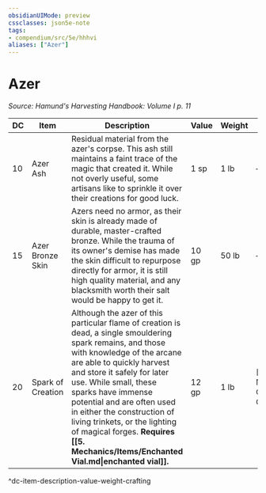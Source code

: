 ```yaml
---
obsidianUIMode: preview
cssclasses: json5e-note
tags:
- compendium/src/5e/hhhvi
aliases: ["Azer"]
---
```

# Azer
*Source: Hamund's Harvesting Handbook: Volume I p. 11* 

| DC | Item | Description | Value | Weight | Crafting |
|----|------|-------------|-------|--------|----------|
| 10 | Azer Ash | Residual material from the azer's corpse. This ash still maintains a faint trace of the magic that created it. While not overly useful, some artisans like to sprinkle it over their creations for good luck. | 1 sp | 1 lb | — |
| 15 | Azer Bronze Skin | Azers need no armor, as their skin is already made of durable, master-crafted bronze. While the trauma of its owner's demise has made the skin difficult to repurpose directly for armor, it is still high quality material, and any blacksmith worth their salt would be happy to get it. | 10 gp | 50 lb | — |
| 20 | Spark of Creation | Although the azer of this particular flame of creation is dead, a single smouldering spark remains, and those with knowledge of the arcane are able to quickly harvest and store it safely for later use. While small, these sparks have immense potential and are often used in either the construction of living trinkets, or the lighting of magical forges. **Requires [[5. Mechanics/Items/Enchanted Vial.md\|enchanted vial]].** | 12 gp | 1 lb | [[5. Mechanics/Items/Bronze Companion.md\|Bronze Companion]] |
^dc-item-description-value-weight-crafting